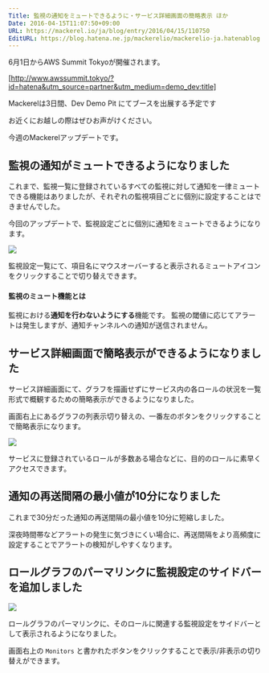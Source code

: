 ```yaml
---
Title: 監視の通知をミュートできるように・サービス詳細画面の簡略表示 ほか
Date: 2016-04-15T11:07:50+09:00
URL: https://mackerel.io/ja/blog/entry/2016/04/15/110750
EditURL: https://blog.hatena.ne.jp/mackerelio/mackerelio-ja.hatenablog.mackerel.io/atom/entry/10328537792371131253
---
```


6月1日からAWS Summit Tokyoが開催されます。

[http://www.awssummit.tokyo/?id=hatena&utm_source=partner&utm_medium=demo_dev:title]

Mackerelは3日間、Dev Demo Pit にてブースを出展する予定です

お近くにお越しの際はぜひお声がけください。

今週のMackerelアップデートです。

## 監視の通知がミュートできるようになりました

これまで、監視一覧に登録されているすべての監視に対して通知を一律ミュートできる機能はありましたが、それぞれの監視項目ごとに個別に設定することはできませんでした。

今回のアップデートで、監視設定ごとに個別に通知をミュートできるようになります。

![](https://cdn-ak.f.st-hatena.com/images/fotolife/m/mackerelio/20160414/20160414160740.gif)

監視設定一覧にて、項目名にマウスオーバーすると表示されるミュートアイコンをクリックすることで切り替えできます。

#### 監視のミュート機能とは

監視における**通知を行わないようにする**機能です。
監視の閾値に応じてアラートは発生しますが、通知チャンネルへの通知が送信されません。

## サービス詳細画面で簡略表示ができるようになりました

サービス詳細画面にて、グラフを描画せずにサービス内の各ロールの状況を一覧形式で概観するための簡略表示ができるようになりました。

画面右上にあるグラフの列表示切り替えの、一番左のボタンをクリックすることで簡略表示になります。

![](https://cdn-ak.f.st-hatena.com/images/fotolife/m/mackerelio/20160414/20160414160739.png)

サービスに登録されているロールが多数ある場合などに、目的のロールに素早くアクセスできます。

## 通知の再送間隔の最小値が10分になりました

これまで30分だった通知の再送間隔の最小値を10分に短縮しました。

深夜時間帯などアラートの発生に気づきにくい場合に、再送間隔をより高頻度に設定することでアラートの検知がしやすくなります。

## ロールグラフのパーマリンクに監視設定のサイドバーを追加しました

![](https://cdn-ak.f.st-hatena.com/images/fotolife/m/mackerelio/20160414/20160414162119.png)

ロールグラフのパーマリンクに、そのロールに関連する監視設定をサイドバーとして表示されるようになりました。

画面右上の `Monitors` と書かれたボタンをクリックすることで表示/非表示の切り替えができます。
